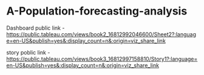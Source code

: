 # A-Population-forecasting-analysis


Dashboard public link -https://public.tableau.com/views/book2_16812992046600/Sheet2?:language=en-US&publish=yes&:display_count=n&:origin=viz_share_link

story poblic link -https://public.tableau.com/views/book3_16812997158810/Story1?:language=en-US&publish=yes&:display_count=n&:origin=viz_share_link

